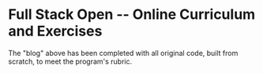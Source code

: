 # Full Stack Open -- Online Curriculum and Exercises

The "blog" above has been completed with all original code, built from scratch, to meet the program's rubric.
